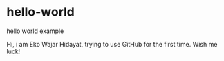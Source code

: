 # hello-world
hello world example

Hi, i am Eko Wajar Hidayat, trying to use GitHub for the first time. Wish me luck!
